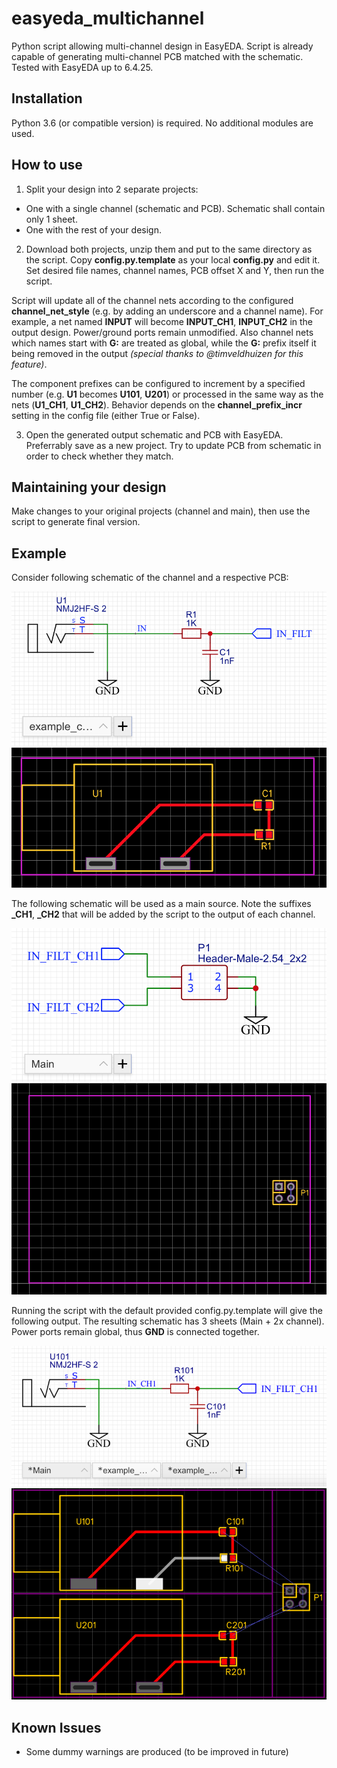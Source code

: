 # easyeda_multichannel
Python script allowing multi-channel design in EasyEDA.
Script is already capable of generating multi-channel PCB matched with the schematic.
Tested with EasyEDA up to 6.4.25.

## Installation
Python 3.6 (or compatible version) is required. No additional modules are used.

## How to use
1. Split your design into 2 separate projects:
- One with a single channel (schematic and PCB). Schematic shall contain only 1 sheet.
- One with the rest of your design.

2. Download both projects, unzip them and put to the same directory as the script.
Copy **config.py.template** as your local **config.py** and edit it. Set desired file names,
channel names, PCB offset X and Y, then run the script.

Script will update all of the channel nets according to the configured **channel_net_style** (e.g. by adding an underscore and a channel name).
For example, a net named **INPUT** will become **INPUT_CH1**, **INPUT_CH2** in the output design. Power/ground ports remain
unmodified. Also channel nets which names start with **G:** are treated as global, while the **G:** prefix itself it being removed in the output *(special thanks to @timveldhuizen for this feature)*.

The component prefixes can be configured to increment by a specified number (e.g. **U1** becomes **U101**, **U201**) or processed in the same way as the nets (**U1_CH1**, **U1_CH2**).
Behavior depends on the **channel_prefix_incr** setting in the config file (either True or False).

3. Open the generated output schematic and PCB with EasyEDA. Preferrably save as a new project.
Try to update PCB from schematic in order to check whether they match.

## Maintaining your design
Make changes to your original projects (channel and main), then use the script to generate final version.

## Example
Consider following schematic of the channel and a respective PCB:

![Channel schematic](example/images/1-Schematic_example_channel.png) ![Channel PCB](example/images/1-PCB_example_channel.png)

The following schematic will be used as a main source. Note the suffixes **_CH1**, **_CH2** that will be added by the script to the output of each channel.

![Main schematic](example/images/1-Schematic_example_main.png) ![Main PCB](example/images/1-PCB_Main.png)

Running the script with the default provided config.py.template will give the following output. The resulting schematic has 3 sheets (Main + 2x channel). Power ports remain global, thus **GND** is connected together.

![Output schematic](example/images/output_sch.png) ![Output PCB](example/images/output_pcb.png)

## Known Issues
- Some dummy warnings are produced (to be improved in future)
